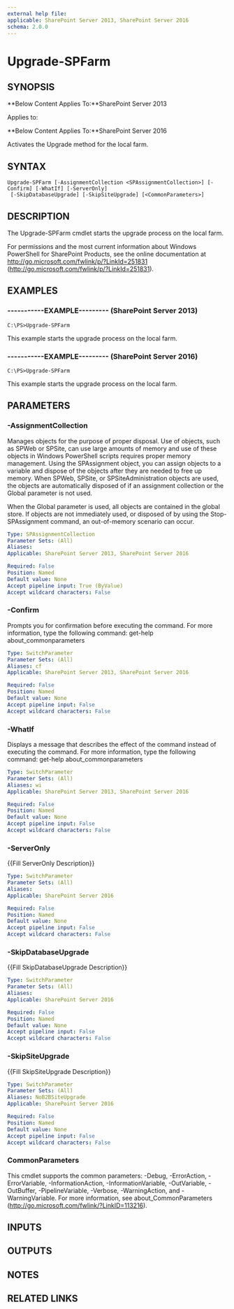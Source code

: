 ```yaml
---
external help file: 
applicable: SharePoint Server 2013, SharePoint Server 2016
schema: 2.0.0
---
```


# Upgrade-SPFarm

## SYNOPSIS
**Below Content Applies To:**SharePoint Server 2013

Applies to:

**Below Content Applies To:**SharePoint Server 2016

Activates the Upgrade method for the local farm.



## SYNTAX

```
Upgrade-SPFarm [-AssignmentCollection <SPAssignmentCollection>] [-Confirm] [-WhatIf] [-ServerOnly]
 [-SkipDatabaseUpgrade] [-SkipSiteUpgrade] [<CommonParameters>]
```

## DESCRIPTION
The Upgrade-SPFarm cmdlet starts the upgrade process on the local farm.

For permissions and the most current information about Windows PowerShell for SharePoint Products, see the online documentation at http://go.microsoft.com/fwlink/p/?LinkId=251831 (http://go.microsoft.com/fwlink/p/?LinkId=251831).

## EXAMPLES

### -----------EXAMPLE--------- (SharePoint Server 2013)
```
C:\PS>Upgrade-SPFarm
```

This example starts the upgrade process on the local farm.

### -----------EXAMPLE--------- (SharePoint Server 2016)
```
C:\PS>Upgrade-SPFarm
```

This example starts the upgrade process on the local farm.

## PARAMETERS

### -AssignmentCollection
Manages objects for the purpose of proper disposal.
Use of objects, such as SPWeb or SPSite, can use large amounts of memory and use of these objects in Windows PowerShell scripts requires proper memory management.
Using the SPAssignment object, you can assign objects to a variable and dispose of the objects after they are needed to free up memory.
When SPWeb, SPSite, or SPSiteAdministration objects are used, the objects are automatically disposed of if an assignment collection or the Global parameter is not used.

When the Global parameter is used, all objects are contained in the global store.
If objects are not immediately used, or disposed of by using the Stop-SPAssignment command, an out-of-memory scenario can occur.

```yaml
Type: SPAssignmentCollection
Parameter Sets: (All)
Aliases: 
Applicable: SharePoint Server 2013, SharePoint Server 2016

Required: False
Position: Named
Default value: None
Accept pipeline input: True (ByValue)
Accept wildcard characters: False
```

### -Confirm
Prompts you for confirmation before executing the command.
For more information, type the following command: get-help about_commonparameters

```yaml
Type: SwitchParameter
Parameter Sets: (All)
Aliases: cf
Applicable: SharePoint Server 2013, SharePoint Server 2016

Required: False
Position: Named
Default value: None
Accept pipeline input: False
Accept wildcard characters: False
```

### -WhatIf
Displays a message that describes the effect of the command instead of executing the command.
For more information, type the following command: get-help about_commonparameters

```yaml
Type: SwitchParameter
Parameter Sets: (All)
Aliases: wi
Applicable: SharePoint Server 2013, SharePoint Server 2016

Required: False
Position: Named
Default value: None
Accept pipeline input: False
Accept wildcard characters: False
```

### -ServerOnly
{{Fill ServerOnly Description}}

```yaml
Type: SwitchParameter
Parameter Sets: (All)
Aliases: 
Applicable: SharePoint Server 2016

Required: False
Position: Named
Default value: None
Accept pipeline input: False
Accept wildcard characters: False
```

### -SkipDatabaseUpgrade
{{Fill SkipDatabaseUpgrade Description}}

```yaml
Type: SwitchParameter
Parameter Sets: (All)
Aliases: 
Applicable: SharePoint Server 2016

Required: False
Position: Named
Default value: None
Accept pipeline input: False
Accept wildcard characters: False
```

### -SkipSiteUpgrade
{{Fill SkipSiteUpgrade Description}}

```yaml
Type: SwitchParameter
Parameter Sets: (All)
Aliases: NoB2BSiteUpgrade
Applicable: SharePoint Server 2016

Required: False
Position: Named
Default value: None
Accept pipeline input: False
Accept wildcard characters: False
```

### CommonParameters
This cmdlet supports the common parameters: -Debug, -ErrorAction, -ErrorVariable, -InformationAction, -InformationVariable, -OutVariable, -OutBuffer, -PipelineVariable, -Verbose, -WarningAction, and -WarningVariable. For more information, see about_CommonParameters (http://go.microsoft.com/fwlink/?LinkID=113216).

## INPUTS

## OUTPUTS

## NOTES

## RELATED LINKS

